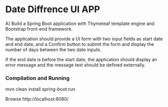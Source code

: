 # Date Diffrence UI APP

A) Build a Spring Boot application with Thymeleaf template engine and Bootstrap front-end framework.

The application should provide a UI form with two input fields as start date and end date, and a Confirm button to submit the form and display the number of days between the two date inputs.

If the end date is before the start date, the application should display an error message and the message text should be defined externally.

### Compilation and Running

mvn clean install spring-boot:run

Browse
http://localhost:8080/
